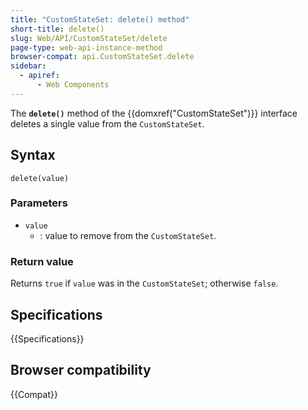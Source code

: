 ```yaml
---
title: "CustomStateSet: delete() method"
short-title: delete()
slug: Web/API/CustomStateSet/delete
page-type: web-api-instance-method
browser-compat: api.CustomStateSet.delete
sidebar:
  - apiref:
      - Web Components
---
```


The **`delete()`** method of the {{domxref("CustomStateSet")}} interface deletes a single value from the `CustomStateSet`.

## Syntax

```js-nolint
delete(value)
```

### Parameters

- `value`
  - : value to remove from the `CustomStateSet`.

### Return value

Returns `true` if `value` was in the `CustomStateSet`; otherwise `false`.

## Specifications

{{Specifications}}

## Browser compatibility

{{Compat}}
